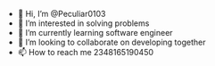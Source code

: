 - 👋 Hi, I’m @Peculiar0103
- 👀 I’m interested in solving problems
- 🌱 I’m currently learning software engineer
- 💞️ I’m looking to collaborate on developing together
- 📫 How to reach me 2348165190450

<!---
Peculiar0103/Peculiar0103 is a ✨ special ✨ repository because its `README.md` (this file) appears on your GitHub profile.
You can click the Preview link to take a look at your changes.
--->
